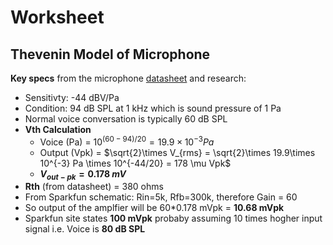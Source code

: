 # Worksheet

## Thevenin Model of Microphone

**Key specs** from the microphone [datasheet](https://cdn.sparkfun.com/assets/0/5/8/b/1/SPH8878LR5H-1_Lovato_DS.pdf) and research:
- Sensitivty: -44 dBV/Pa
- Condition: 94 dB SPL at 1 kHz which is sound pressure of 1 Pa
- Normal voice conversation is typically 60 dB SPL
- **Vth Calculation**
  - Voice (Pa) = $10^{(60-94)/20} = 19.9\times 10^{-3} Pa$
  - Output (Vpk) = $\sqrt{2}\times V_{rms} = \sqrt{2}\times 19.9\times 10^{-3} Pa \times 10^{-44/20} = 178 \mu Vpk$
  - **$V_{out-pk} = 0.178~ mV$**
- **Rth** (from datasheet) = 380 ohms
- From Sparkfun schematic: Rin=5k, Rfb=300k, therefore Gain = 60
- So output of the amplfier will be 60*0.178 mVpk = **10.68 mVpk**
- Sparkfun site states **100 mVpk** probaby assuming 10 times hogher input signal i.e. Voice is **80 dB SPL**
